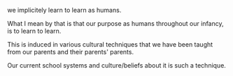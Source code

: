 we implicitely learn to learn as humans.

What I mean by that is that our purpose as humans throughout our infancy, is to learn to learn.

This is induced in various cultural techniques that we have been taught from our parents and their parents' parents.

Our current school systems and culture/beliefs about it is such a technique.